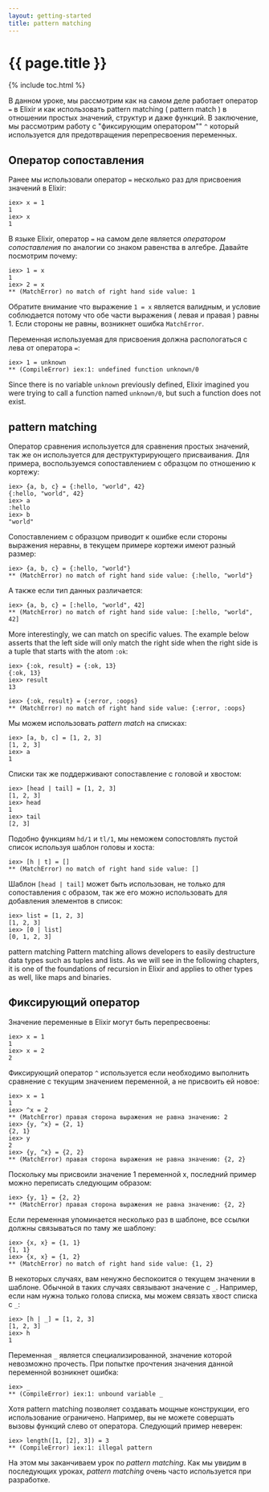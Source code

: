 ```yaml
---
layout: getting-started
title: pattern matching
---
```


# {{ page.title }}<span hidden>.</span>

{% include toc.html %}

В данном уроке, мы рассмотрим как на самом деле работает оператор `=` в Elixir и как использовать pattern matching ( pattern match ) в отношении простых значений, структур и даже функций. В заключение, мы рассмотрим работу с "фиксирующим оператором"" `^` который используется для предотвращения перепресвоения переменных.

## Оператор сопоставления

Ранее мы использовали оператор `=` несколько раз для присвоения значений в Elixir:

```iex
iex> x = 1
1
iex> x
1
```

В языке Elixir, оператор `=` на самом деле является *оператором сопоставления* по аналогии со знаком равенства в алгебре. Давайте посмотрим почему:

```iex
iex> 1 = x
1
iex> 2 = x
** (MatchError) no match of right hand side value: 1
```

Обратите внимание что выражение `1 = x` является валидным, и условие соблюдается потому что обе части выражения ( левая и правая ) равны 1. Если стороны не равны, возникнет ошибка `MatchError`.

Переменная используемая для присвоения должна распологаться с лева от оператора `=`:

```iex
iex> 1 = unknown
** (CompileError) iex:1: undefined function unknown/0
```

Since there is no variable `unknown` previously defined, Elixir imagined you were trying to call a function named `unknown/0`, but such a function does not exist.

## pattern matching

Оператор сравнения используется для сравнения простых значений, так же он используется для деструктурирующего присваивания. Для примера, воспользуемся сопоставлением с образцом по отношению к кортежу:

```iex
iex> {a, b, c} = {:hello, "world", 42}
{:hello, "world", 42}
iex> a
:hello
iex> b
"world"
```

Сопоставлением с образцом приводит к ошибке если стороны выражения неравны, в текущем примере кортежи имеют разный размер:

```iex
iex> {a, b, c} = {:hello, "world"}
** (MatchError) no match of right hand side value: {:hello, "world"}
```

А также если тип данных различается:

```iex
iex> {a, b, c} = [:hello, "world", 42]
** (MatchError) no match of right hand side value: [:hello, "world", 42]
```

More interestingly, we can match on specific values. The example below asserts that the left side will only match the right side when the right side is a tuple that starts with the atom `:ok`:

```iex
iex> {:ok, result} = {:ok, 13}
{:ok, 13}
iex> result
13

iex> {:ok, result} = {:error, :oops}
** (MatchError) no match of right hand side value: {:error, :oops}
```

Мы можем использовать *pattern match* на списках:

```iex
iex> [a, b, c] = [1, 2, 3]
[1, 2, 3]
iex> a
1
```

Списки так же поддерживают сопоставление с головой и хвостом:

```iex
iex> [head | tail] = [1, 2, 3]
[1, 2, 3]
iex> head
1
iex> tail
[2, 3]
```

Подобно функциям `hd/1` и `tl/1`, мы неможем сопостовлять пустой список используя шаблон головы и хоста:

```iex
iex> [h | t] = []
** (MatchError) no match of right hand side value: []
```

Шаблон `[head | tail]` может быть использован, не только для сопоставления с образом, так же его можно использовать для добавления элементов в список:

```iex
iex> list = [1, 2, 3]
[1, 2, 3]
iex> [0 | list]
[0, 1, 2, 3]
```

pattern matching Pattern matching allows developers to easily destructure data types such as tuples and lists. As we will see in the following chapters, it is one of the foundations of recursion in Elixir and applies to other types as well, like maps and binaries.

## Фиксирующий оператор

Значение переменные в Elixir могут быть перепресвоены:

```iex
iex> x = 1
1
iex> x = 2
2
```

Фиксирующий оператор `^` используется если необходимо выполнить сравнение с текущим значением переменной, а не присвоить ей новое:

```iex
iex> x = 1
1
iex> ^x = 2
** (MatchError) правая сторона выражения не равна значению: 2
iex> {y, ^x} = {2, 1}
{2, 1}
iex> y
2
iex> {y, ^x} = {2, 2}
** (MatchError) правая сторона выражения не равна значению: {2, 2}
```

Поскольку мы присвоили значение 1 переменной x, последний пример можно переписать следующим образом:

```
iex> {y, 1} = {2, 2}
** (MatchError) правая сторона выражения не равна значению: {2, 2}
```
Если переменная упоминается несколько раз в шаблоне, все ссылки должны связываться по таму же шаблону:

```iex
iex> {x, x} = {1, 1}
{1, 1}
iex> {x, x} = {1, 2}
** (MatchError) no match of right hand side value: {1, 2}
```

В некоторых случаях, вам ненужно беспокоится о текущем значении в шаблоне. Обычной в таких случаях связывают значение с `_`. Например, если нам нужна только голова списка, мы можем связать хвост списка с `_`:

```iex
iex> [h | _] = [1, 2, 3]
[1, 2, 3]
iex> h
1
```

Переменная `_` является специализированной, значение которой невозможно прочесть. При попытке прочтения значения данной переменной возникнет ошибка:

```iex
iex> _
** (CompileError) iex:1: unbound variable _
```

Хотя pattern matching позволяет создавать мощные конструкции, его использование ограничено. Например, вы не можете совершать вызовы функций слево от оператора. Следующий пример неверен:

```iex
iex> length([1, [2], 3]) = 3
** (CompileError) iex:1: illegal pattern
```

На этом мы заканчиваем урок по *pattern matching*. Как мы увидим в последующих уроках, *pattern matching* очень часто используется при разработке.